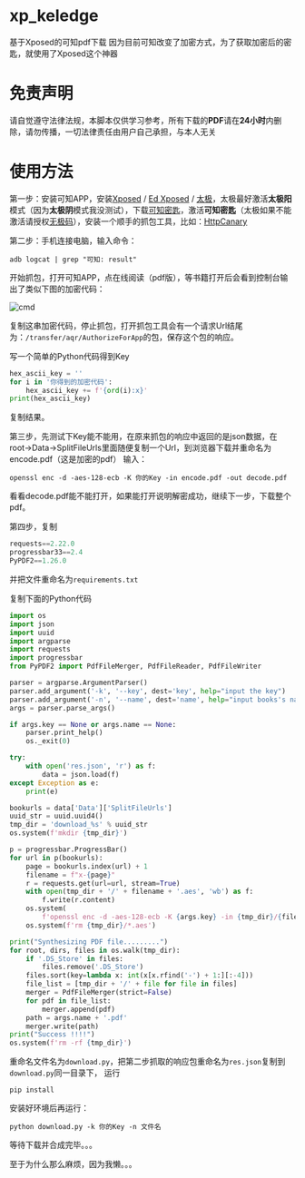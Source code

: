 # xp_keledge
基于Xposed的可知pdf下载
因为目前可知改变了加密方式，为了获取加密后的密匙，就使用了Xposed这个神器

# 免责声明
请自觉遵守法律法规，本脚本仅供学习参考，所有下载的**PDF**请在**24小时**内删除，请勿传播，一切法律责任由用户自己承担，与本人无关

# 使用方法
第一步：安装可知APP，安装[Xposed](https://github.com/rovo89/Xposed) / [Ed Xposed](https://github.com/ElderDrivers/EdXposed) / [太极](https://taichi.cool/zh/)，太极最好激活**太极阳**模式（因为**太极阴**模式我没测试），下载[可知密匙](https://github.com/zzyandzzy/xp_keledge/raw/master/app/release/app-release.apk)，激活**可知密匙**（太极如果不能激活请授权[无极码](https://taichi.cool/zh/doc/how-to-debug.html)），安装一个顺手的抓包工具，比如：[HttpCanary](https://github.com/MegatronKing/HttpCanary)

第二步：手机连接电脑，输入命令：

```
adb logcat | grep "可知: result"
```

开始抓包，打开可知APP，点在线阅读（pdf版），等书籍打开后会看到控制台输出了类似下图的加密代码：

![cmd](https://github.com/zzyandzzy/xp_keledge/raw/master/images/1.png)

复制这串加密代码，停止抓包，打开抓包工具会有一个请求Url结尾为：`/transfer/aqr/AuthorizeForApp`的包，保存这个包的响应。

写一个简单的Python代码得到Key

```python
hex_ascii_key = ''
for i in '你得到的加密代码':
    hex_ascii_key += f'{ord(i):x}'
print(hex_ascii_key)
```

复制结果。

第三步，先测试下Key能不能用，在原来抓包的响应中返回的是json数据，在root->Data->SplitFileUrls里面随便复制一个Url，到浏览器下载并重命名为encode.pdf（这是加密的pdf）
输入：

```
openssl enc -d -aes-128-ecb -K 你的Key -in encode.pdf -out decode.pdf
```

看看decode.pdf能不能打开，如果能打开说明解密成功，继续下一步，下载整个pdf。

第四步，复制

```python
requests==2.22.0
progressbar33==2.4
PyPDF2==1.26.0
```

并把文件重命名为`requirements.txt`

复制下面的Python代码

```python
import os
import json
import uuid
import argparse
import requests
import progressbar
from PyPDF2 import PdfFileMerger, PdfFileReader, PdfFileWriter

parser = argparse.ArgumentParser()
parser.add_argument('-k', '--key', dest='key', help="input the key")
parser.add_argument('-n', '--name', dest='name', help="input books's name")
args = parser.parse_args()

if args.key == None or args.name == None:
    parser.print_help()
    os._exit(0)

try:
    with open('res.json', 'r') as f:
        data = json.load(f)
except Exception as e:
    print(e)

bookurls = data['Data']['SplitFileUrls']
uuid_str = uuid.uuid4()
tmp_dir = 'download_%s' % uuid_str
os.system(f'mkdir {tmp_dir}')

p = progressbar.ProgressBar()
for url in p(bookurls):
    page = bookurls.index(url) + 1
    filename = f"x-{page}"
    r = requests.get(url=url, stream=True)
    with open(tmp_dir + '/' + filename + '.aes', 'wb') as f:
        f.write(r.content)
    os.system(
        f'openssl enc -d -aes-128-ecb -K {args.key} -in {tmp_dir}/{filename}.aes -out {tmp_dir}/{filename}.pdf')
    os.system(f'rm {tmp_dir}/*.aes')

print("Synthesizing PDF file.........")
for root, dirs, files in os.walk(tmp_dir):
    if '.DS_Store' in files:
        files.remove('.DS_Store')
    files.sort(key=lambda x: int(x[x.rfind('-') + 1:][:-4]))
    file_list = [tmp_dir + '/' + file for file in files]
    merger = PdfFileMerger(strict=False)
    for pdf in file_list:
        merger.append(pdf)
    path = args.name + '.pdf'
    merger.write(path)
print("Success !!!!")
os.system(f'rm -rf {tmp_dir}')
```

重命名文件名为`download.py`，把第二步抓取的响应包重命名为`res.json`复制到`download.py`同一目录下，
运行

```
pip install
```

安装好环境后再运行：

```
python download.py -k 你的Key -n 文件名
```

等待下载并合成完毕。。。

至于为什么那么麻烦，因为我懒。。。
